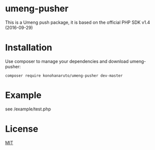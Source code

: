 # umeng-pusher
This is a Umeng push package, it is based on the official PHP SDK v1.4 (2016-09-29)
# Installation
Use composer to manage your dependencies and download umeng-pusher:
```
composer require konohanaruto/umeng-pusher dev-master
```
# Example
see /example/test.php

# License
[MIT](https://opensource.org/licenses/MIT)
